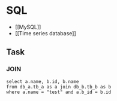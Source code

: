 # SQL


- [[MySQL]]
- [[Time series database]]


## Task

### JOIN

    select a.name, b.id, b.name
    from db_a.tb_a as a join db_b.tb_b as b
    where a.name = "test" and a.b_id = b.id
